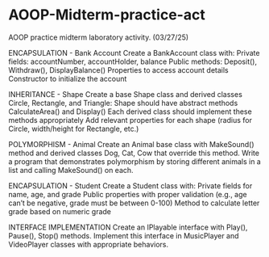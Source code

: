 # AOOP-Midterm-practice-act
AOOP practice midterm laboratory activity. (03/27/25)


ENCAPSULATION - Bank Account
Create a BankAccount class with:
Private fields: accountNumber, accountHolder, balance
Public methods: Deposit(), Withdraw(), DisplayBalance()
Properties to access account details
Constructor to initialize the account

INHERITANCE - Shape
Create a base Shape class and derived classes Circle, Rectangle, and Triangle:
Shape should have abstract methods CalculateArea() and Display()
Each derived class should implement these methods appropriately
Add relevant properties for each shape (radius for Circle, width/height for Rectangle, etc.)

POLYMORPHISM - Animal
Create an Animal base class with MakeSound() method and derived classes Dog, Cat, Cow that override this method. Write a program that demonstrates polymorphism by storing different animals in a list and calling MakeSound() on each.

ENCAPSULATION - Student
Create a Student class with:
Private fields for name, age, and grade
Public properties with proper validation (e.g., age can’t be negative, grade must be between 0-100)
Method to calculate letter grade based on numeric grade

INTERFACE IMPLEMENTATION
Create an IPlayable interface with Play(), Pause(), Stop() methods. Implement this interface in MusicPlayer and VideoPlayer classes with appropriate behaviors.
